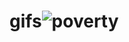 # gifs![poverty](https://user-images.githubusercontent.com/114282706/210793151-4c3a4dba-3b5b-4250-bbae-00bb113ec08d.gif)
